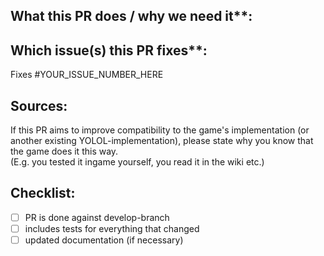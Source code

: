## What this PR does / why we need it**:

## Which issue(s) this PR fixes**:
Fixes #YOUR_ISSUE_NUMBER_HERE

## Sources:
If this PR aims to improve compatibility to the game's implementation (or another existing YOLOL-implementation), please state why you know that the game does it this way.  
(E.g. you tested it ingame yourself, you read it in the wiki etc.)

## Checklist:
<!-- 
Insert "x" inside the braces to check the box 
e.g. - [x] Foobar
-->
- [ ] PR is done against develop-branch
- [ ] includes tests for everything that changed
- [ ] updated documentation (if necessary)
